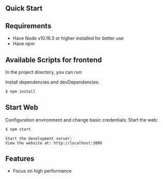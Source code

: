## Quick Start

## Requirements
 * Have Node v10.16.3 or higher installed for better use
 * Have npm

## Available Scripts for frontend

In the project directory, you can run:

Install dependencies and devDependencies:
```bash
$ npm install
```

## Start Web
Configuration environment and change basic credentials:
  Start the web:
```bash
$ npm start

```
   
    Start the development server: 
    View the website at: http://localhost:3000

## Features

  * Focus on high performance
